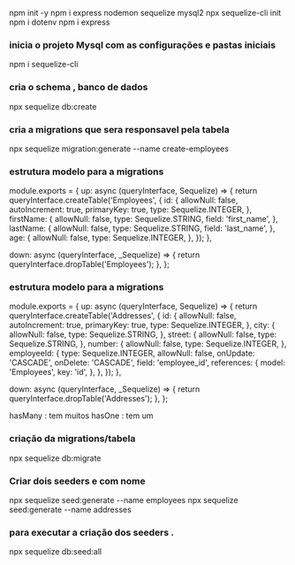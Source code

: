  npm init -y
 npm i express nodemon sequelize mysql2
 npx sequelize-cli init
 npm i dotenv
 npm i express

### inicia o projeto Mysql com as configurações e pastas iniciais
npm i sequelize-cli

### cria o schema , banco de dados
npx sequelize db:create

### cria a migrations que sera responsavel pela tabela
 npx sequelize migration:generate --name create-employees

### estrutura modelo para a migrations
 module.exports = {
  up: async (queryInterface, Sequelize) => {
    return queryInterface.createTable('Employees', {
      id: {
        allowNull: false,
        autoIncrement: true,
        primaryKey: true,
        type: Sequelize.INTEGER,
      },
      firstName: {
        allowNull: false,
        type: Sequelize.STRING,
        field: 'first_name',
      },
      lastName: {
        allowNull: false,
        type: Sequelize.STRING,
        field: 'last_name',
      },
      age: {
        allowNull: false,
        type: Sequelize.INTEGER,
      },
    });
  },

  down: async (queryInterface, _Sequelize) => {
    return queryInterface.dropTable('Employees');
  },
};

### estrutura modelo para a migrations

module.exports = {
  up: async (queryInterface, Sequelize) => {
    return queryInterface.createTable('Addresses', {
      id: {
        allowNull: false,
        autoIncrement: true,
        primaryKey: true,
        type: Sequelize.INTEGER,
      },
      city: {
        allowNull: false,
        type: Sequelize.STRING,
      },
      street: {
        allowNull: false,
        type: Sequelize.STRING,
      },
      number: {
        allowNull: false,
        type: Sequelize.INTEGER,
      },
      employeeId: {
        type: Sequelize.INTEGER,
        allowNull: false,
        onUpdate: 'CASCADE',
        onDelete: 'CASCADE',
        field: 'employee_id',
        references: {
          model: 'Employees',
          key: 'id',
        },
      },
    });
  },

  down: async (queryInterface, _Sequelize) => {
    return queryInterface.dropTable('Addresses');
  },
};

hasMany : tem muitos
hasOne  : tem um

### criação da migrations/tabela
npx sequelize db:migrate

### Criar dois seeders e com nome
 npx sequelize seed:generate --name employees
 npx sequelize seed:generate --name addresses

### para executar a criação dos seeders .
 npx sequelize db:seed:all